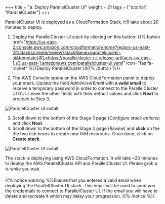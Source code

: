 +++
title = "a. Deploy ParallelCluster UI"
weight = 21
tags = ["tutorial", "ParallelCluster"]
+++

ParallelCluster UI is deployed as a CloudFormation Stack, it'll take about 20 minutes to deploy.

1. Deploy the ParallelCluster UI stack by clicking on this button:
{{% button href="https://us-east-2.console.aws.amazon.com/cloudformation/home?region=us-east-2#/stacks/create/review?stackName=parallelcluster-ui&templateURL=https://parallelcluster-ui-release-artifacts-us-east-1.s3.us-east-1.amazonaws.com/parallelcluster-ui.yaml" icon="fas fa-rocket" %}}Deploy ParallelCluster UI{{% /button %}}

2. The AWS Console opens on the AWS CloudFormation panel to deploy your stack. Update the field *AdminUserEmail* with **a valid email** to receive a temporary password in order to connect to the ParallelCluster UI GUI. Leave the other fields with their default values and click **Next** to proceed to Step 3.

![ParallelCluster UI install](/images/deploy-pcm/pcmanager-install.png)

3. Scroll down to the bottom of the Stage 3 page (*Configure stack options*) and click **Next**.
4. Scroll down to the bottom of the Stage 4 page (*Review*) and **click** on the the two tick boxes to create new IAM resources. Once done, click on **Create stack**.

![ParallelCluster UI install](/images/deploy-pcm/pcmanager-deploy.png)

The stack is deploying using AWS CloudFormation. It will take ~20 minutes to deploy the AWS ParallelCluster API and ParallelCluster UI. Please grab a ☕️ while you wait.

{{% notice warning %}}Ensure that you entered a valid email when deploying the ParallelCluster UI stack. This email will be used to send you the credentials to connect to ParallelCluster UI. If the email you will have to delete and recreate it which may delay your progression.
{{% /notice %}}
